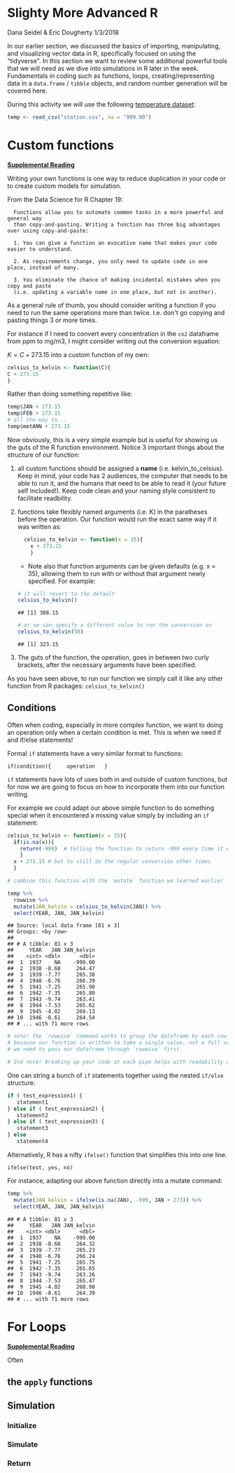 Slighty More Advanced R
================
Dana Seidel & Eric Dougherty
1/3/2018

In our earlier section, we discussed the basics of importing, manipulating, and visualizing vector data in R, specifically focused on using the "tidyverse". In this section we want to review some additional powerful tools that we will need as we dive into simulations in R later in the week. Fundamentals in coding such as functions, loops, creating/representing data in a `data.frame` / `tibble` objects, and random number generation will be covered here.

During this activity we will use the following [temperature dataset](https://data.giss.nasa.gov/cgi-bin/gistemp/stdata_show.cgi?id=403718030000&dt=1&ds=5):

``` r
temp <- read_csv("station.csv", na = "999.90")
```

Custom functions
================

[**Supplemental Reading**](http://r4ds.had.co.nz/functions.html)

Writing your own functions is one way to reduce duplication in your code or to create custom models for simulation.

From the Data Science for R Chapter 19:

      Functions allow you to automate common tasks in a more powerful and general way
      than copy-and-pasting. Writing a function has three big advantages over using copy-and-paste:

      1. You can give a function an evocative name that makes your code easier to understand.

      2. As requirements change, you only need to update code in one place, instead of many.

      3. You eliminate the chance of making incidental mistakes when you copy and paste 
      (i.e. updating a variable name in one place, but not in another).

As a general rule of thumb, you should consider writing a function if you need to run the same operations more than twice. I.e. don't go copying and pasting things 3 or more times.

For instance if I need to convert every concentration in the `co2` dataframe from ppm to mg/m3, I might consider writing out the conversion equation:

*K* = *C* + 273.15
 into a custom function of my own:

``` r
celsius_to_kelvin <- function(C){
C + 273.15
}
```

Rather than doing something repetitive like:

``` r
temp$JAN + 273.15
temp$FEB + 273.15
# all the way to...
temp$metANN + 273.15
```

Now obviously, this is a very simple example but is useful for showing us the guts of the R function environment. Notice 3 important things about the structure of our function:

1.  all custom functions should be assigned a **name** (i.e. kelvin\_to\_celsius). Keep in mind, your code has 2 audiences, the computer that needs to be able to run it, and the humans that need to be able to read it (your future self included!). Keep code clean and your naming style consistent to facilitate readbility.

2.  functions take flexibly named arguments (i.e. K) in the paratheses before the operation. Our function would run the exact same way if it was written as:

    ``` r
      celsius_to_kelvin <- function(x = 35){
        x + 273.15
        }
    ```

    -   Note also that function arguments can be given defaults (e.g. x = 35), allowing them to run with or without that argument newly specified. For example:

    ``` r
    # it will revert to the default
    celsius_to_kelvin()
    ```

        ## [1] 308.15

    ``` r
    # or we can specify a different value to run the conversion on
    celsius_to_kelvin(50)
    ```

        ## [1] 323.15

3.  The guts of the function, the operation, goes in between two curly brackets, after the necessary arguments have been specified.

As you have seen above, to run our function we simply call it like any other function from R packages: `celsius_to_kelvin()`

Conditions
----------

Often when coding, especially in more complex function, we want to doing an operation only when a certain condition is met. This is when we need if and if/else statements!

Formal `if` statements have a very similar format to functions:

`if(condition){     operation   }`

`if` statements have lots of uses both in and outside of custom functions, but for now we are going to focus on how to incorporate them into our function writing.

For example we could adapt our above simple function to do something special when it encountered a missing value simply by including an `if` statement:

``` r
celsius_to_kelvin <- function(x = 35){
  if(is.na(x)){
    return(-999)  # telling the function to return -999 every time it encounters an NA
    }
  x + 273.15 # but to still do the regular conversion other times 
  }

# combine this function with the `mutate` function we learned earlier

temp %>% 
  rowwise %>% 
  mutate(JAN_kelvin = celsius_to_kelvin(JAN)) %>% 
  select(YEAR, JAN, JAN_kelvin)
```

    ## Source: local data frame [81 x 3]
    ## Groups: <by row>
    ## 
    ## # A tibble: 81 x 3
    ##     YEAR   JAN JAN_kelvin
    ##    <int> <dbl>      <dbl>
    ##  1  1937    NA    -999.00
    ##  2  1938 -8.68     264.47
    ##  3  1939 -7.77     265.38
    ##  4  1940 -6.76     266.39
    ##  5  1941 -7.25     265.90
    ##  6  1942 -7.35     265.80
    ##  7  1943 -9.74     263.41
    ##  8  1944 -7.53     265.62
    ##  9  1945 -4.02     269.13
    ## 10  1946 -8.61     264.54
    ## # ... with 71 more rows

``` r
# note! the `rowwise` command works to group the dataframe by each row. 
# because our function is written to take a single value, not a full vector, 
# we need to pass our dataframe through `rowwise` first. 

# 2nd note! breaking up your code at each pipe helps with readability of each step.
```

One can string a bunch of `if` statements together using the nested `if/else` structure:

``` r
if ( test_expression1) {
   statement1
} else if ( test_expression2) {
   statement2
} else if ( test_expression3) {
   statement3
} else
   statement4
```

Alternatively, R has a nifty `ifelse()` function that simplifies this into one line.

`ifelse(test, yes, no)`

For instance, adapting our above function directly into a mutate command:

``` r
temp %>% 
  mutate(JAN_kelvin = ifelse(is.na(JAN), -999, JAN + 273)) %>% 
  select(YEAR, JAN, JAN_kelvin) 
```

    ## # A tibble: 81 x 3
    ##     YEAR   JAN JAN_kelvin
    ##    <int> <dbl>      <dbl>
    ##  1  1937    NA    -999.00
    ##  2  1938 -8.68     264.32
    ##  3  1939 -7.77     265.23
    ##  4  1940 -6.76     266.24
    ##  5  1941 -7.25     265.75
    ##  6  1942 -7.35     265.65
    ##  7  1943 -9.74     263.26
    ##  8  1944 -7.53     265.47
    ##  9  1945 -4.02     268.98
    ## 10  1946 -8.61     264.39
    ## # ... with 71 more rows

For Loops
=========

[**Supplemental Reading**](http://r4ds.had.co.nz/iteration.html)

Often

the `apply` functions
---------------------

Simulation
----------

### Initialize

### Simulate

### Return
